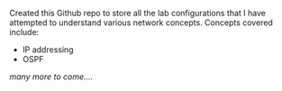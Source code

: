 Created this Github repo to store all the lab configurations that I have attempted to understand various network concepts. Concepts covered include:
- IP addressing
- OSPF

<i>many more to come....</i>
